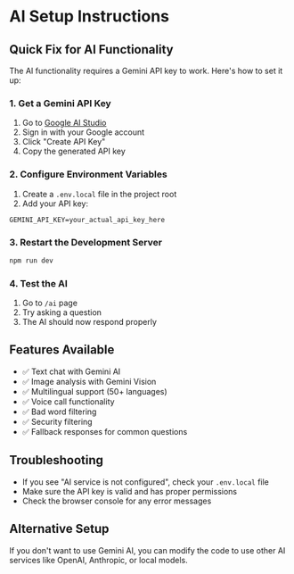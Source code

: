 # AI Setup Instructions

## Quick Fix for AI Functionality

The AI functionality requires a Gemini API key to work. Here's how to set it up:

### 1. Get a Gemini API Key
1. Go to [Google AI Studio](https://makersuite.google.com/app/apikey)
2. Sign in with your Google account
3. Click "Create API Key"
4. Copy the generated API key

### 2. Configure Environment Variables
1. Create a `.env.local` file in the project root
2. Add your API key:
```
GEMINI_API_KEY=your_actual_api_key_here
```

### 3. Restart the Development Server
```bash
npm run dev
```

### 4. Test the AI
1. Go to `/ai` page
2. Try asking a question
3. The AI should now respond properly

## Features Available
- ✅ Text chat with Gemini AI
- ✅ Image analysis with Gemini Vision
- ✅ Multilingual support (50+ languages)
- ✅ Voice call functionality
- ✅ Bad word filtering
- ✅ Security filtering
- ✅ Fallback responses for common questions

## Troubleshooting
- If you see "AI service is not configured", check your `.env.local` file
- Make sure the API key is valid and has proper permissions
- Check the browser console for any error messages

## Alternative Setup
If you don't want to use Gemini AI, you can modify the code to use other AI services like OpenAI, Anthropic, or local models.
